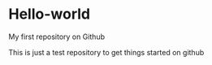 # Hello-world

My first repository on Github

This is just a test repository to get things started on github
